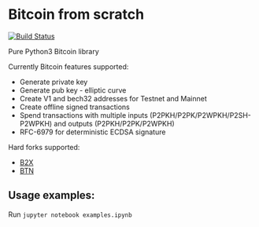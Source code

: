 # Bitcoin from scratch 

[![Build Status](https://travis-ci.org/gustavonalle/bfs.svg?branch=master)](https://travis-ci.org/gustavonalle/bfs/)

Pure Python3 Bitcoin library

Currently Bitcoin features supported:

* Generate private key
* Generate pub key - elliptic curve
* Create V1 and bech32 addresses for Testnet and Mainnet
* Create offline signed transactions
* Spend transactions with multiple inputs (P2PKH/P2PK/P2WPKH/P2SH-P2WPKH) and outputs (P2PKH/P2PK/P2WPKH)
* RFC-6979 for deterministic ECDSA signature

Hard forks supported:

* [B2X](https://b2x-segwit.io)
* [BTN](http://btn.kim) 


## Usage examples:

Run  ```jupyter notebook examples.ipynb``` 
